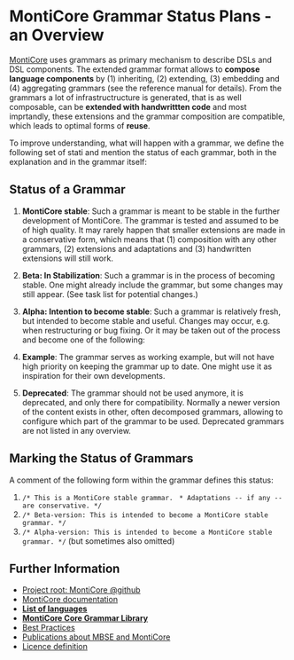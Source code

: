 <!-- (c) https://github.com/MontiCore/monticore -->

# MontiCore Grammar Status Plans - an Overview

[MontiCore](https://www.monticore.de) uses grammars as primary mechanism 
to describe DSLs and DSL components. The extended 
grammar format allows to **compose language components** by
(1) inheriting, (2) extending, (3) embedding 
and (4) aggregating grammars (see the reference manual for details).
From the grammars a lot of infrastructructure is generated, that is as well
composable, can be **extended with handwrittten code** and most imprtandly, these
extensions and the grammar composition are compatible, which
leads to optimal forms of **reuse**.

To improve understanding, what will happen with a grammar, we define the 
following set of stati and mention the status of each grammar,
both in the explanation and in the grammar itself:

## Status of a Grammar 

1. **MontiCore stable**:
Such a grammar is meant to be stable in the further development of 
MontiCore. The grammar is tested and assumed to be of high quality.
It may rarely happen that smaller extensions are made in a conservative 
form, which means that (1) composition with any other grammars,
(2) extensions and adaptations and (3) handwritten extensions will 
still work.

1. **Beta: In Stabilization**:
Such a grammar is in the process of becoming stable. One might already 
include the grammar, but some changes may still appear.
(See task list for potential changes.)

1. **Alpha: Intention to become stable**:
Such a grammar is relatively fresh, but intended to become stable 
and useful. Changes may occur, e.g. when restructuring or bug fixing.
Or it may be taken out of the process and become one of the following:

1. **Example**:
The grammar serves as working example, but will not have high priority on
keeping the grammar up to date. One might use it as inspiration for their
own developments.

1. **Deprecated**:
The grammar should not be used anymore, it is deprecated, and only 
there for compatibility. Normally a newer version of the content 
exists in other, often decomposed grammars, allowing to configure
which part of the grammar to be used.
Deprecated grammars are not listed in any overview.


## Marking the Status of Grammars

A comment of the following form within the grammar defines this status:

1. `/* This is a MontiCore stable grammar.`
    ` * Adaptations -- if any -- are conservative. */`
2. `/* Beta-version: This is intended to become a MontiCore stable grammar. */`
2. `/* Alpha-version: This is intended to become a MontiCore stable grammar. */`
   (but sometimes also omitted)

## Further Information

* [Project root: MontiCore @github](https://github.com/MontiCore/monticore)
* [MontiCore documentation](https://www.monticore.de/)
* [**List of languages**](https://github.com/MontiCore/monticore/blob/opendev/docs/Languages.md)
* [**MontiCore Core Grammar Library**](https://github.com/MontiCore/monticore/blob/opendev/monticore-grammar/src/main/grammars/de/monticore/Grammars.md)
* [Best Practices](https://github.com/MontiCore/monticore/blob/opendev/docs/BestPractices.md)
* [Publications about MBSE and MontiCore](https://www.se-rwth.de/publications/)
* [Licence definition](https://github.com/MontiCore/monticore/blob/master/00.org/Licenses/LICENSE-MONTICORE-3-LEVEL.md)
